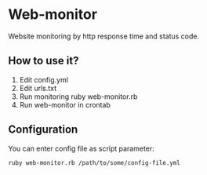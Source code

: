Web-monitor
===========

Website monitoring by http response time and status code.

How to use it?
--------------

1. Edit config.yml
2. Edit urls.txt
3. Run monitoring
    ruby web-monitor.rb
4. Run web-monitor in crontab

Configuration
-------------

You can enter config file as script parameter:

    ruby web-monitor.rb /path/to/some/config-file.yml
